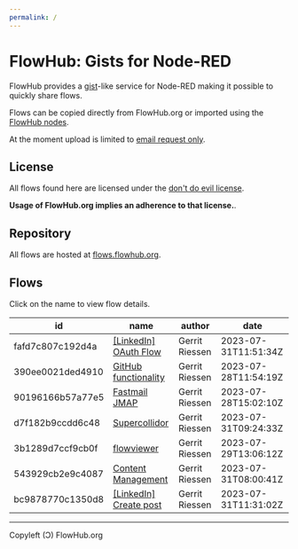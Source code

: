 ```yaml
---
permalink: /
---
```


# FlowHub: Gists for Node-RED

FlowHub provides a [gist](https://en.wikipedia.org/wiki/GitHub#Gist)-like service for Node-RED making it possible to quickly share flows.

Flows can be copied directly from FlowHub.org or imported using the [FlowHub nodes](https://flows.nodered.org/node/@gregoriusrippenstein/node-red-contrib-flowhub).

At the moment upload is limited to [email request only](mailto:request.apitoken@flowhub.org).

## License

All flows found here are licensed under the [don't do evil license](https://cdn.openmindmap.org/LICENSE.txt).

**Usage of FlowHub.org implies an adherence to that license.**.

## Repository

All flows are hosted at [flows.flowhub.org](https://github.com/gorenje/flows.flowhub.org).


## Flows

Click on the name to view flow details.

| id | name| author | date |
|----|-----|--------|------|
| fafd7c807c192d4a |  [[LinkedIn] OAuth Flow](https://flowhub.org/f/fafd7c807c192d4a) | Gerrit Riessen | 2023-07-31T11:51:34Z |
| 390ee0021ded4910 |  [GitHub functionality](https://flowhub.org/f/390ee0021ded4910) | Gerrit Riessen | 2023-07-28T11:54:19Z |
| 90196166b57a77e5 |  [Fastmail JMAP](https://flowhub.org/f/90196166b57a77e5) | Gerrit Riessen | 2023-07-28T15:02:10Z |
| d7f182b9ccdd6c48 |  [Supercollidor](https://flowhub.org/f/d7f182b9ccdd6c48) | Gerrit Riessen | 2023-07-31T09:24:33Z |
| 3b1289d7ccf9cb0f |  [flowviewer](https://flowhub.org/f/3b1289d7ccf9cb0f) | Gerrit Riessen | 2023-07-29T13:06:12Z |
| 543929cb2e9c4087 |  [Content Management](https://flowhub.org/f/543929cb2e9c4087) | Gerrit Riessen | 2023-07-31T08:00:41Z |
| bc9878770c1350d8 |  [[LinkedIn] Create post](https://flowhub.org/f/bc9878770c1350d8) | Gerrit Riessen | 2023-07-31T11:31:02Z |

---

Copyleft (Ɔ) FlowHub.org
